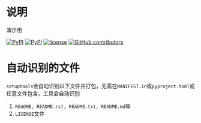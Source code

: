 # 说明

演示用

[![PyPI](https://img.shields.io/pypi/v/linlei04-pkgdemo.svg)](https://pypi.org/project/linlei04-pkgdemo/)
[![PyPI](https://img.shields.io/pypi/pyversions/linlei04-pkgdemo.svg)](https://pypi.org/project/linlei04-pkgdemo/)
[![license](https://img.shields.io/github/license/xmlclone/docode.svg)](https://github.com/xmlclone/docode/blob/main/LICENSE)
[![GitHub contributors](https://img.shields.io/github/contributors/xmlclone/docode.svg)](hhttps://github.com/xmlclone/docode/graphs/contributors)

# 自动识别的文件

`setuptools`会自动识别以下文件并打包，无需在`MANIFEST.in`或`pyproject.toml`或任意文件包含，工具会自动识别

1. `README, README.rst, README.txt, README.md`等
2. `LICENSE`文件